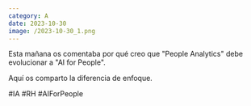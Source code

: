 ```yaml
--- 
category: A 
date: 2023-10-30 
image: /2023-10-30_1.png 
--- 
```


Esta mañana os comentaba por qué creo que "People Analytics" debe evolucionar a "AI for People".

Aquí os comparto la diferencia de enfoque. 

#IA #RH #AIForPeople
